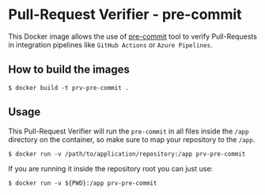 # Pull-Request Verifier - pre-commit

This Docker image allows the use of [pre-commit](https://pre-commit.com/) tool to verify Pull-Requests in integration
pipelines like `GitHub Actions` or `Azure Pipelines`.

## How to build the images

```shell
$ docker build -t prv-pre-commit .
```


## Usage

This Pull-Request Verifier will run the `pre-commit` in all files inside the `/app` directory
on the container, so make sure to map your repository to the `/app`.

```shell
$ docker run -v /path/to/application/repository:/app prv-pre-commit
```

If you are running it inside the repository root you can just use:

```shell
$ docker run -v ${PWD}:/app prv-pre-commit
```
